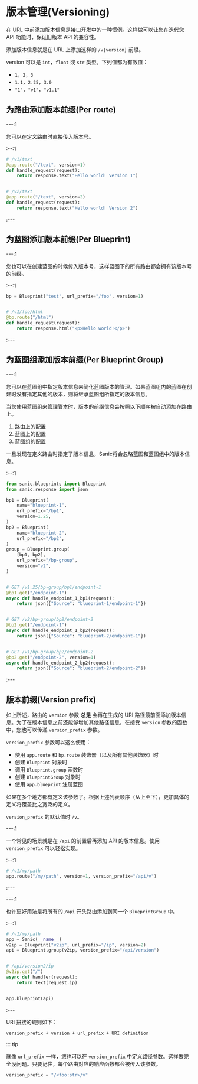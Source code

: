 # 版本管理(Versioning)

在 URL 中前添加版本信息是接口开发中的一种惯例。这样做可以让您在迭代您 API 功能时，保证旧版本 API 的兼容性。

添加版本信息就是在 URL 上添加这样的 `/v{version}` 前缀。

version 可以是 `int`，`float` 或 `str` 类型。下列值都为有效值：

- `1`，`2`，`3`
- `1.1`，`2.25`，`3.0`
- `"1"`，`"v1"`，`"v1.1"`

## 为路由添加版本前缀(Per route)

---:1

您可以在定义路由时直接传入版本号。

:--:1

```python
# /v1/text
@app.route("/text", version=1)
def handle_request(request):
    return response.text("Hello world! Version 1")


# /v2/text
@app.route("/text", version=2)
def handle_request(request):
    return response.text("Hello world! Version 2")
```

:---

## 为蓝图添加版本前缀(Per Blueprint)

---:1

您也可以在创建蓝图的时候传入版本号，这样蓝图下的所有路由都会拥有该版本号的前缀。

:--:1

```python
bp = Blueprint("test", url_prefix="/foo", version=1)


# /v1/foo/html
@bp.route("/html")
def handle_request(request):
    return response.html("<p>Hello world!</p>")
```

:---

## 为蓝图组添加版本前缀(Per Blueprint Group)

---:1

您可以在蓝图组中指定版本信息来简化蓝图版本的管理。如果蓝图组内的蓝图在创建时没有指定其他的版本，则将继承蓝图组所指定的版本信息。

当您使用蓝图组来管理管本时，版本的前缀信息会按照以下顺序被自动添加在路由上。

1. 路由上的配置
2. 蓝图上的配置
3. 蓝图组的配置

一旦发现在定义路由时指定了版本信息，Sanic将会忽略蓝图和蓝图组中的版本信息。

:--:1

```python
from sanic.blueprints import Blueprint
from sanic.response import json

bp1 = Blueprint(
    name="blueprint-1",
    url_prefix="/bp1",
    version=1.25,
)
bp2 = Blueprint(
    name="blueprint-2",
    url_prefix="/bp2",
)
group = Blueprint.group(
    [bp1, bp2],
    url_prefix="/bp-group",
    version="v2",
)


# GET /v1.25/bp-group/bp1/endpoint-1
@bp1.get("/endpoint-1")
async def handle_endpoint_1_bp1(request):
    return json({"Source": "blueprint-1/endpoint-1"})


# GET /v2/bp-group/bp2/endpoint-2
@bp2.get("/endpoint-1")
async def handle_endpoint_1_bp2(request):
    return json({"Source": "blueprint-2/endpoint-1"})


# GET /v1/bp-group/bp2/endpoint-2
@bp2.get("/endpoint-2", version=1)
async def handle_endpoint_2_bp2(request):
    return json({"Source": "blueprint-2/endpoint-2"})
```

:---

## 版本前缀(Version prefix)

如上所述，路由的 `version` 参数 **总是** 会再在生成的 URI 路径最前面添加版本信息。为了在版本信息之前还能够增加其他路径信息，在接受 `version` 参数的函数中，您也可以传递 `version_prefix`
参数。

`version_prefix` 参数可以这么使用：

- 使用 `app.route` 和 `bp.route` 装饰器（以及所有其他装饰器）时
- 创建 `Blueprint` 对象时
- 调用 `Blueprint.group` 函数时
- 创建 `BlueprintGroup` 对象时
- 使用 `app.blueprint` 注册蓝图

如果在多个地方都有定义该参数了。根据上述列表顺序（从上至下），更加具体的定义将覆盖比之宽泛的定义。

`version_prefix` 的默认值时 `/v`。

---:1

一个常见的场景就是在 `/api` 的前置后再添加 API 的版本信息。使用 `version_prefix` 可以轻松实现。

:--:1

```python
# /v1/my/path
app.route("/my/path", version=1, version_prefix="/api/v")
```

:---

---:1

也许更好用法是将所有的 `/api` 开头路由添加到同一个 `BlueprintGroup` 中。

:--:1

```python
# /v1/my/path
app = Sanic(__name__)
v2ip = Blueprint("v2ip", url_prefix="/ip", version=2)
api = Blueprint.group(v2ip, version_prefix="/api/version")


# /api/version2/ip
@v2ip.get("/")
async def handler(request):
    return text(request.ip)


app.blueprint(api)
```

:---

URI 拼接的规则如下：

```
version_prefix + version + url_prefix + URI definition
```

::: tip

就像 `url_prefix` 一样，您也可以在 `version_prefix` 中定义路径参数。这样做完全没问题。只要记住，每个路由对应的响应函数都会被传入该参数。

```python
version_prefix = "/<foo:str>/v"
```
